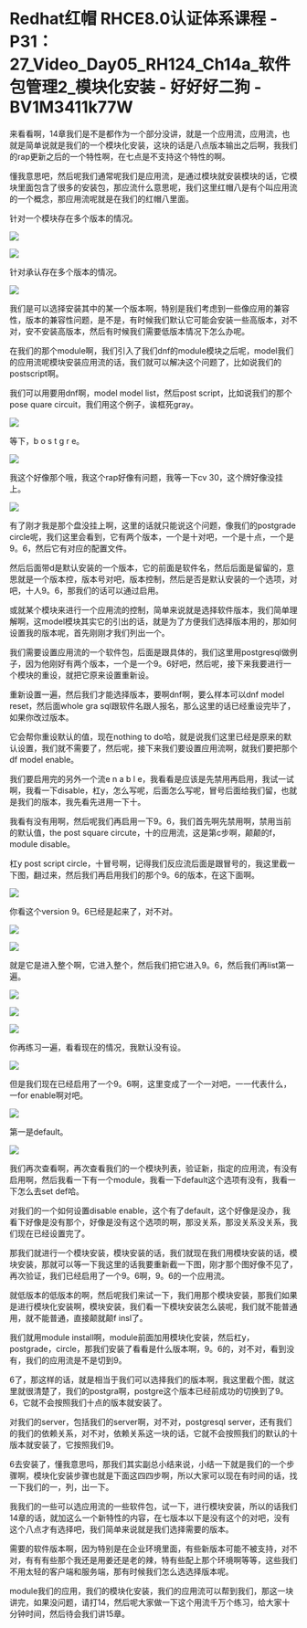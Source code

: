 # Redhat红帽 RHCE8.0认证体系课程 - P31：27_Video_Day05_RH124_Ch14a_软件包管理2_模块化安装 - 好好好二狗 - BV1M3411k77W

来看看啊，14章我们是不是都作为一个部分没讲，就是一个应用流，应用流，也就是简单说就是我们的一个模块化安装，这块的话是八点版本输出之后啊，我我们的rap更新之后的一个特性啊，在七点是不支持这个特性的啊。

懂我意思吧，然后呢我们通常呢我们是应用流，是通过模块就安装模块的话，它模块里面包含了很多的安装包，那应流什么意思呢，我们这里红帽八是有个叫应用流的一个概念，那应用流呢就是在我们的红帽八里面。

针对一个模块存在多个版本的情况。

![](img/f86fcadebd5fa28ebc38d715148fc280_1.png)

![](img/f86fcadebd5fa28ebc38d715148fc280_2.png)

针对承认存在多个版本的情况。

![](img/f86fcadebd5fa28ebc38d715148fc280_4.png)

我们是可以选择安装其中的某一个版本啊，特别是我们考虑到一些像应用的兼容性，版本的兼容性问题，是不是，有时候我们默认它可能会安装一些高版本，对不对，安不安装高版本，然后有时候我们需要低版本情况下怎么办呢。

在我们的那个module啊，我们引入了我们dnf的module模块之后呢，model我们的应用流呢模块安装应用流的话，我们就可以解决这个问题了，比如说我们的postscript啊。

我们可以用要用dnf啊，model model list，然后post script，比如说我们的那个pose quare circuit，我们用这个例子，诶框死gray。



![](img/f86fcadebd5fa28ebc38d715148fc280_6.png)

等下，b o s t g r e。

![](img/f86fcadebd5fa28ebc38d715148fc280_8.png)

我这个好像那个哦，我这个rap好像有问题，我等一下cv 30，这个牌好像没挂上。

![](img/f86fcadebd5fa28ebc38d715148fc280_10.png)

有了刚才我是那个盘没挂上啊，这里的话就只能说这个问题，像我们的postgrade circle呢，我们这里会看到，它有两个版本，一个是十对吧，一个是十点，一个是9。6，然后它有对应的配置文件。

然后后面带d是默认安装的一个版本，它的前面是软件名，然后后面是留留的，意思就是一个版本控，版本号对吧，版本控制，然后是否是默认安装的一个选项，对吧，十人9。6，那我们的话可以通过启用。

或就某个模块来进行一个应用流的控制，简单来说就是选择软件版本，我们简单理解啊，这model模块其实它的引出的话，就是为了方便我们选择版本用的，那如何设置我的版本呢，首先刚刚才我们列出一个。

我们需要设置应用流的一个软件包，后面是跟具体的，我们这里用postgresql做例子，因为他刚好有两个版本，一个是一个9。6好吧，然后呢，接下来我要进行一个模块的重设，就把它原来设置重新设。

重新设置一遍，然后我们才能选择版本，要啊dnf啊，要么样本可以dnf model reset，然后面whole gra sql跟软件名跟人报名，那么这里的话已经重设完毕了，如果你改过版本。

它会帮你重设默认的值，现在nothing to do哈，就是说我们这里已经是原来的默认设置，我们就不需要了，然后呢，接下来我们要设置应用流啊，就我们要把那个df model enable。

我们要启用完的另外一个流e n a b l e，我看看是应该是先禁用再启用，我试一试啊，我看一下disable，杠y，怎么写呢，后面怎么写呢，冒号后面给我们留，也就是我们的版本，我先看先进用一下十。

我看有没有用啊，然后呢我们再启用一下9。6，我们首先啊先禁用啊，禁用当前的默认值，the post square circute，十的应用流，这是第c步啊，颠颠的f，module disable。

杠y post script circle，十冒号啊，记得我们反应流后面是跟冒号的，我这里截一下图，翻过来，然后我们再启用我们的那个9。6的版本，在这下面啊。



![](img/f86fcadebd5fa28ebc38d715148fc280_12.png)

你看这个version 9。6已经是起来了，对不对。

![](img/f86fcadebd5fa28ebc38d715148fc280_14.png)

![](img/f86fcadebd5fa28ebc38d715148fc280_15.png)

就是它是进入整个啊，它进入整个，然后我们把它进入9。6，然后我们再list第一遍。

![](img/f86fcadebd5fa28ebc38d715148fc280_17.png)

![](img/f86fcadebd5fa28ebc38d715148fc280_18.png)

![](img/f86fcadebd5fa28ebc38d715148fc280_19.png)

你再练习一遍，看看现在的情况，我默认没有设。

![](img/f86fcadebd5fa28ebc38d715148fc280_21.png)

但是我们现在已经启用了一个9。6啊，这里变成了一个一对吧，一一代表什么，一for enable啊对吧。



![](img/f86fcadebd5fa28ebc38d715148fc280_23.png)

第一是default。

![](img/f86fcadebd5fa28ebc38d715148fc280_25.png)

我们再次查看啊，再次查看我们的一个模块列表，验证新，指定的应用流，有没有启用啊，然后我看一下有一个module，我看一下default这个选项有没有，我看一下怎么去set def哈。

对我们的一个如何设置disable enable，这个有了default，这个好像是没办，我看下好像是没有那个，好像是没有这个选项的啊，那没关系，那没关系没关系，我们现在已经设置完了。

那我们就进行一个模块安装，模块安装的话，我们就现在我们用模块安装的话，模块安装，那就可以等一下我这里的话我要重新截一下图，刚才那个图好像不见了，再次验证，我们已经启用了一个9。6啊，9。6的一个应用流。

就低版本的低版本的啊，然后呢我们来试一下，我们用那个模块安装，那我们如果是进行模块化安装啊，模块安装，我们看一下模块安装怎么装呢，我们就不能普通用，就不能普通，直接颠就颠f insl了。

我们就用module install啊，module前面加用模块化安装，然后杠y，postgrade，circle，那我们安装了看看是什么版本啊，9。6的，对不对，看到没有，我们的应用流是不是切到9。

6了，那这样的话，就是相当于我们可以选择我们的版本啊，我这里截个图，就这里就很清楚了，我们的postgra啊，postgre这个版本已经前成功的切换到了9。6，它就不会按照我们十点的版本就安装了。

对我们的server，包括我们的server啊，对不对，postgresql server，还有我们的我们的依赖关系，对不对，依赖关系这一块的话，它就不会按照我们的默认的十版本就安装了，它按照我们9。

6去安装了，懂我意思吗，那我们其实副总小结来说，小结一下就是我们的一个步骤啊，模块化安装步骤也就是下面这四四步啊，所以大家可以现在有时间的话，找一下我们的一，列，出一下。

我我们的一些可以选应用流的一些软件包，试一下，进行模块安装，所以的话我们14章的话，就加这么一个新特性的内容，在七版本以下是没有这个的对吧，没有这个八点才有选择吧，我们简单来说就是我们选择需要的版本。

需要的软件版本啊，因为特别是在企业环境里面，有些新版本可能不被支持，对不对，有有有些那个我还是用姜还是老的辣，特有些配上那个环境啊等等，这些我们不用太轻的客户端和服务端，那有时候我们怎么选选择版本呢。

module我们的应用，我们的模块化安装，我们的应用流可以帮到我们，那这一块讲完，如果没问题，请打14，然后呢大家做一下这个用流千万个练习，给大家十分钟时间，然后待会我们讲15章。

